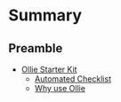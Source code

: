 # Summary

## Preamble

* [Ollie Starter Kit](page1/README.md)
    * [Automated Checklist](page1/page1-1.md)
    * [Why use Ollie](part1/page1-2.md)

